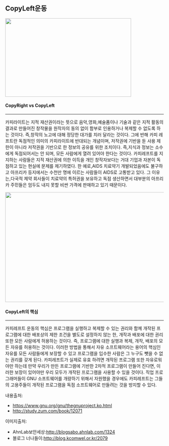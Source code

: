 ## CopyLeft운동

<img src="http://cfile4.uf.tistory.com/image/1833314F510D467E025199" width="400" height="250"></img>

#### CopyRight vs CopyLeft
--------------------------

카피라이트는 지적 재산권이라는 뜻으로 음악,영화,예술품이나 기술과 같은 지적 활동의 결과로 만들어진 창작물을 원작자의 동의 없이 함부로 인용하거나 복제할 수 없도록 하는 것이다. 즉,창작의 노고에 대해 정당한 대가를 치러 달라는 것이다. 그에 반해 카피 레프트란 독점적인 의미의 카피라이트에 반대되는 개념이며, 저작권에 기반을 둔 사용 제한이 아니라 저작권을 기반으로 한 정보의 공유를 위한 조치이다. 즉,지식과 정보는 소수에게 독점되어서는 안 되며, 모든 사람에게 열려 있어야 한다는 것이다. 카피레프트를 지지하는 사람들은 지적 재산권에 의한 이득을 개인 창작자보다는 거대 기업과 자본이 독점하고 있는 현실에 문제를 제기하였다. 한 예로,AIDS 치료약기 개발되었음에도 불구하고 아프리카 등지에서는 수천만 명에 이르는 사람들이 AIDS로 고통받고 있다. 그 이유는,다국적 제약 회사들이 치료약의 특허권을 보유하고 독점 생산하면서 대부분의 아프리카 주민들은 엄두도 내지 못할 비싼 가격에 판매하고 있기 때문이다.

<img src="http://mblogthumb3.phinf.naver.net/20151028_86/comwel2009_1445993975015vo6XU_JPEG/11.JPG?type=w2" width="600" height="350"></img>

#### CopyLeft의 핵심
------------------

카피레프트 운동의 핵심은 프로그램을 실행하고 복제할 수 있는 권리와 함께 개작된 프로그램에 대한 배포상의 제한 조건을 별도로 설정하지 않는 한, 개작과 배포에 대한 권리 또한 모든 사람에게 허용하는 것이다. 즉, 프로그램에 대한 실행과 복제, 개작, 배포의 모든 자유를 허용하는 것이다. 이러한 방법을 통해서 자유 소프트웨어라는 용어의 핵심인 자유를 모든 사람들에게 보장할 수 있고 프로그램을 입수한 사람은 그 누구도 뺏을 수 없는 권리를 갖게 된다. 카피레프트가 실제로 유효 하려면 개작된 프로그램 또한 자유로워야만 하는데 만약 우리가 만든 프로그램에 기반한 2차적 프로그램이 만들어 진다면, 이러한 보장이 있어야만 우리 모두가 개작된 프로그램을 사용할 수 있을 것이다. 직업 프로그래머들이 GNU 소프트웨어를 개량하기 위해서 자원했을 경우에도 카피레프트는 그들의 고용주들이 개작된 프로그램을 독점 소프트웨어로 만들려는 것을 방지할 수 있다.

내용출처:
* https://www.gnu.org/gnu/thegnuproject.ko.html
* http://study.zum.com/book/12071

이미지출처:
* AhnLab보안세상:http://blogsabo.ahnlab.com/1324
* 블로그 너나들이:http://blog.kcomwel.or.kr/2079
